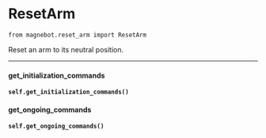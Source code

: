 # ResetArm

`from magnebot.reset_arm import ResetArm`

Reset an arm to its neutral position.

***

#### get_initialization_commands

**`self.get_initialization_commands()`**

#### get_ongoing_commands

**`self.get_ongoing_commands()`**

